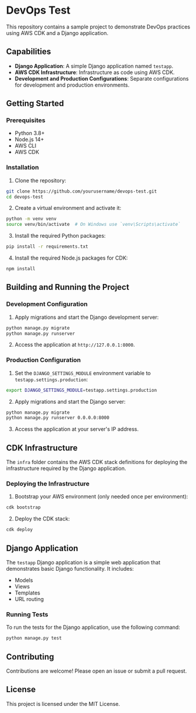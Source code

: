 # DevOps Test

This repository contains a sample project to demonstrate DevOps practices using AWS CDK and a Django application.

## Capabilities

- **Django Application**: A simple Django application named `testapp`.
- **AWS CDK Infrastructure**: Infrastructure as code using AWS CDK.
- **Development and Production Configurations**: Separate configurations for development and production environments.

## Getting Started

### Prerequisites

- Python 3.8+
- Node.js 14+
- AWS CLI
- AWS CDK

### Installation

1. Clone the repository:
  ```bash
  git clone https://github.com/yourusername/devops-test.git
  cd devops-test
  ```

2. Create a virtual environment and activate it:
  ```bash
  python -m venv venv
  source venv/bin/activate  # On Windows use `venv\Scripts\activate`
  ```

3. Install the required Python packages:
  ```bash
  pip install -r requirements.txt
  ```

4. Install the required Node.js packages for CDK:
  ```bash
  npm install
  ```

## Building and Running the Project

### Development Configuration

1. Apply migrations and start the Django development server:
  ```bash
  python manage.py migrate
  python manage.py runserver
  ```

2. Access the application at `http://127.0.0.1:8000`.

### Production Configuration

1. Set the `DJANGO_SETTINGS_MODULE` environment variable to `testapp.settings.production`:
  ```bash
  export DJANGO_SETTINGS_MODULE=testapp.settings.production
  ```

2. Apply migrations and start the Django server:
  ```bash
  python manage.py migrate
  python manage.py runserver 0.0.0.0:8000
  ```

3. Access the application at your server's IP address.

## CDK Infrastructure

The `infra` folder contains the AWS CDK stack definitions for deploying the infrastructure required by the Django application.

### Deploying the Infrastructure

1. Bootstrap your AWS environment (only needed once per environment):
  ```bash
  cdk bootstrap
  ```

2. Deploy the CDK stack:
  ```bash
  cdk deploy
  ```

## Django Application

The `testapp` Django application is a simple web application that demonstrates basic Django functionality. It includes:

- Models
- Views
- Templates
- URL routing

### Running Tests

To run the tests for the Django application, use the following command:
```bash
python manage.py test
```

## Contributing

Contributions are welcome! Please open an issue or submit a pull request.

## License

This project is licensed under the MIT License.
